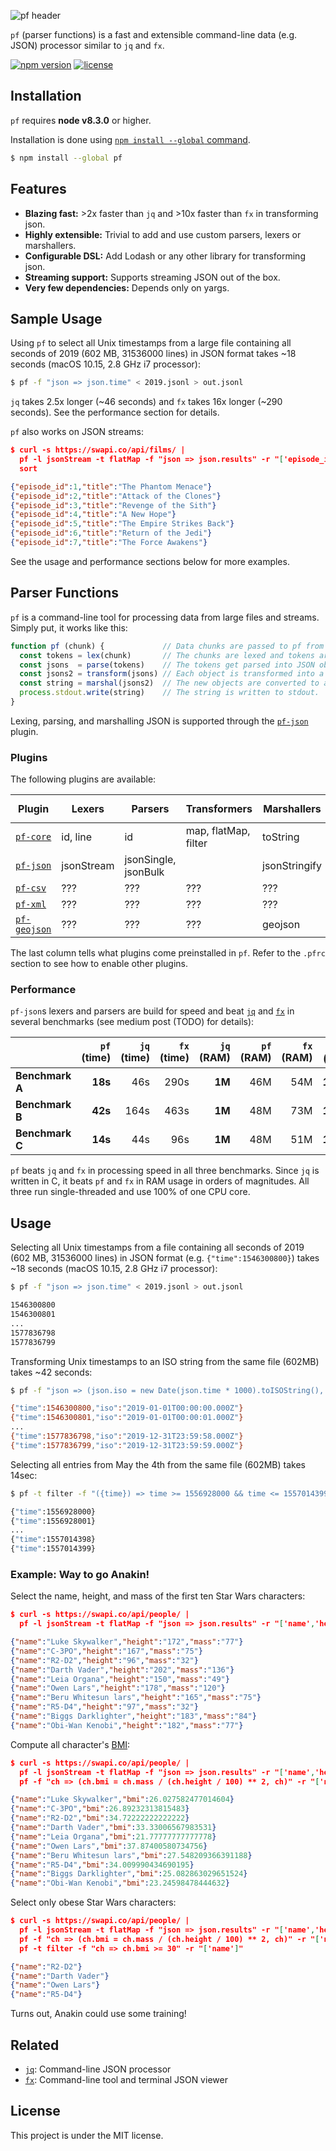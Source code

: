 ![pf header][header]

`pf` (parser functions) is a fast and extensible command-line data (e.g. JSON) processor similar to `jq` and `fx`.

[![npm version](https://img.shields.io/npm/v/fx.svg?color=orange)](https://www.npmjs.com/package/fx)
[![license](https://img.shields.io/badge/license-MIT-blue.svg?color=green)](https://github.com/Yord/pf/blob/master/LICENSE)

## Installation

`pf` requires **node v8.3.0** or higher.

Installation is done using [`npm install --global` command][npm].

```bash
$ npm install --global pf
```

## Features

+   **Blazing fast:** >2x faster than `jq` and >10x faster than `fx` in transforming json.
+   **Highly extensible:** Trivial to add and use custom parsers, lexers or marshallers.
+   **Configurable DSL:** Add Lodash or any other library for transforming json.
+   **Streaming support:** Supports streaming JSON out of the box.
+   **Very few dependencies:** Depends only on yargs.

## Sample Usage

Using `pf` to select all Unix timestamps from a large file containing all seconds of 2019 (602 MB, 31536000 lines) in JSON format takes ~18 seconds (macOS 10.15, 2.8 GHz i7 processor):

```bash
$ pf -f "json => json.time" < 2019.jsonl > out.jsonl
```

`jq` takes 2.5x longer (~46 seconds) and `fx` takes 16x longer (~290 seconds).
See the performance section for details.

`pf` also works on JSON streams:

```json
$ curl -s https://swapi.co/api/films/ |
  pf -l jsonStream -t flatMap -f "json => json.results" -r "['episode_id','title']" |
  sort

{"episode_id":1,"title":"The Phantom Menace"}
{"episode_id":2,"title":"Attack of the Clones"}
{"episode_id":3,"title":"Revenge of the Sith"}
{"episode_id":4,"title":"A New Hope"}
{"episode_id":5,"title":"The Empire Strikes Back"}
{"episode_id":6,"title":"Return of the Jedi"}
{"episode_id":7,"title":"The Force Awakens"}
```

See the usage and performance sections below for more examples.

## Parser Functions

`pf` is a command-line tool for processing data from large files and streams.
Simply put, it works like this:

```javascript
function pf (chunk) {             // Data chunks are passed to pf from stdin.
  const tokens = lex(chunk)       // The chunks are lexed and tokens are identified.
  const jsons  = parse(tokens)    // The tokens get parsed into JSON objects. 
  const jsons2 = transform(jsons) // Each object is transformed into a new JSON object.
  const string = marshal(jsons2)  // The new objects are converted to a string.
  process.stdout.write(string)    // The string is written to stdout.
}
```

Lexing, parsing, and marshalling JSON is supported through the [`pf-json`][pf-json] plugin.

### Plugins

The following plugins are available:

| Plugin                     | Lexers     | Parsers              | Transformers         | Marshallers   | in `pf` |
|----------------------------|------------|----------------------|----------------------|---------------|:-------:|
| [`pf-core`][pf-core]       | id, line   | id                   | map, flatMap, filter | toString      |    ✓    |
| [`pf-json`][pf-json]       | jsonStream | jsonSingle, jsonBulk |                      | jsonStringify |    ✓    |
| [`pf-csv`][pf-csv]         | ???        | ???                  | ???                  | ???           |    ✕    |
| [`pf-xml`][pf-xml]         | ???        | ???                  | ???                  | ???           |    ✕    |
| [`pf-geojson`][pf-geojson] | ???        | ???                  | ???                  | geojson       |    ✕    |

The last column tells what plugins come preinstalled in `pf`.
Refer to the `.pfrc` section to see how to enable other plugins.

### Performance

`pf-json`s lexers and parsers are build for speed and beat [`jq`][jq] and [`fx`][fx] in several benchmarks (see medium post (TODO) for details):

|                 | `pf` (time) | `jq` (time) | `fx` (time) | `jq` (RAM) | `pf` (RAM) | `fx` (RAM) | all (CPU) |
|-----------------|------------:|------------:|------------:|-----------:|-----------:|-----------:|----------:|
| **Benchmark A** |     **18s** |         46s |        290s |     **1M** |        46M |        54M |  **100%** |
| **Benchmark B** |     **42s** |        164s |        463s |     **1M** |        48M |        73M |  **100%** |
| **Benchmark C** |     **14s** |         44s |         96s |     **1M** |        48M |        51M |  **100%** |

`pf` beats `jq` and `fx` in processing speed in all three benchmarks.
Since `jq` is written in C, it beats `pf` and `fx` in RAM usage in orders of magnitudes.
All three run single-threaded and use 100% of one CPU core.

## Usage

Selecting all Unix timestamps from a file containing all seconds of 2019 (602 MB, 31536000 lines) in JSON format (e.g. `{"time":1546300800}`) takes ~18 seconds (macOS 10.15, 2.8 GHz i7 processor):

```bash
$ pf -f "json => json.time" < 2019.jsonl > out.jsonl

1546300800
1546300801
...
1577836798
1577836799
```

Transforming Unix timestamps to an ISO string from the same file (602MB) takes ~42 seconds:

```bash
$ pf -f "json => (json.iso = new Date(json.time * 1000).toISOString(), json)" < 2019.jsonl > out.jsonl

{"time":1546300800,"iso":"2019-01-01T00:00:00.000Z"}
{"time":1546300801,"iso":"2019-01-01T00:00:01.000Z"}
...
{"time":1577836798,"iso":"2019-12-31T23:59:58.000Z"}
{"time":1577836799,"iso":"2019-12-31T23:59:59.000Z"}
```

Selecting all entries from May the 4th from the same file (602MB) takes 14sec:

```bash
$ pf -t filter -f "({time}) => time >= 1556928000 && time <= 1557014399" < 2019.jsonl > out.jsonl

{"time":1556928000}
{"time":1556928001}
...
{"time":1557014398}
{"time":1557014399}
```

### Example: Way to go Anakin!

Select the name, height, and mass of the first ten Star Wars characters:

```json
$ curl -s https://swapi.co/api/people/ |
  pf -l jsonStream -t flatMap -f "json => json.results" -r "['name','height','mass']"

{"name":"Luke Skywalker","height":"172","mass":"77"}
{"name":"C-3PO","height":"167","mass":"75"}
{"name":"R2-D2","height":"96","mass":"32"}
{"name":"Darth Vader","height":"202","mass":"136"}
{"name":"Leia Organa","height":"150","mass":"49"}
{"name":"Owen Lars","height":"178","mass":"120"}
{"name":"Beru Whitesun lars","height":"165","mass":"75"}
{"name":"R5-D4","height":"97","mass":"32"}
{"name":"Biggs Darklighter","height":"183","mass":"84"}
{"name":"Obi-Wan Kenobi","height":"182","mass":"77"}
```

Compute all character's [BMI][BMI]:

```json
$ curl -s https://swapi.co/api/people/ |
  pf -l jsonStream -t flatMap -f "json => json.results" -r "['name','height','mass']" |
  pf -f "ch => (ch.bmi = ch.mass / (ch.height / 100) ** 2, ch)" -r "['name','bmi']"

{"name":"Luke Skywalker","bmi":26.027582477014604}
{"name":"C-3PO","bmi":26.89232313815483}
{"name":"R2-D2","bmi":34.72222222222222}
{"name":"Darth Vader","bmi":33.33006567983531}
{"name":"Leia Organa","bmi":21.77777777777778}
{"name":"Owen Lars","bmi":37.87400580734756}
{"name":"Beru Whitesun lars","bmi":27.548209366391188}
{"name":"R5-D4","bmi":34.009990434690195}
{"name":"Biggs Darklighter","bmi":25.082863029651524}
{"name":"Obi-Wan Kenobi","bmi":23.24598478444632}
```

Select only obese Star Wars characters:

```json
$ curl -s https://swapi.co/api/people/ |
  pf -l jsonStream -t flatMap -f "json => json.results" -r "['name','height','mass']" |
  pf -f "ch => (ch.bmi = ch.mass / (ch.height / 100) ** 2, ch)" -r "['name','bmi']" |
  pf -t filter -f "ch => ch.bmi >= 30" -r "['name']"

{"name":"R2-D2"}
{"name":"Darth Vader"}
{"name":"Owen Lars"}
{"name":"R5-D4"}
```

Turns out, Anakin could use some training!

## Related

+   [`jq`][jq]: Command-line JSON processor
+   [`fx`][fx]: Command-line tool and terminal JSON viewer

## License

This project is under the MIT license.

[header]: ./header.gif
[npm]: https://docs.npmjs.com/downloading-and-installing-packages-globally
[BMI]: https://en.wikipedia.org/wiki/Body_mass_index
[fx]: https://github.com/antonmedv/fx
[jq]: https://github.com/stedolan/jq
[pf-core]: https://github.com/Yord/pf
[pf-json]: https://github.com/Yord/pf
[pf-csv]: https://github.com/Yord/pf
[pf-xml]: https://github.com/Yord/pf
[pf-geojson]: https://github.com/Yord/pf